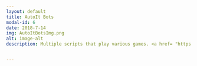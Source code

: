 ```yaml
---
layout: default
title: AutoIt Bots
modal-id: 6
date: 2018-7-14
img: AutoItBotsImg.png
alt: image-alt
description: Multiple scripts that play various games. <a href= "https://mega.nz/#!jDoHXSIS!0lXqlA16DJi1cjLAi5D0jDK0SGX5lFoAnCtTzbbf1DI">Gladomate - Total War Arena Bot</a>, <a href="https://mega.nz/#!jahylarS!PINiEcMc4-yBO2j73FIo7soJNUe0HrG7F9MEllslWIE">NeoAuto - Neopets Bot</a>


---
```


